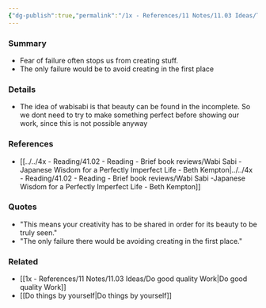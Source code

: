 ```yaml
---
{"dg-publish":true,"permalink":"/1x - References/11 Notes/11.03 Ideas/The only failure is to avoid creating in the first place/","title":"The only failure is to avoid creating in the first place","created":"2022-11-08T22:36:28.000+03:00","updated":"2024-02-14T20:18:22.071+03:00"}
---
```



### Summary
- Fear of failure often stops us from creating stuff.
- The only failure would be to avoid creating in the first place

### Details
- The idea of wabisabi is that beauty can be found in the incomplete. So we dont need to try to make something perfect before showing our work, since this is not possible anyway

### References
- [[../../4x - Reading/41.02 - Reading - Brief book reviews/Wabi Sabi -Japanese Wisdom for a Perfectly Imperfect Life - Beth Kempton\|../../4x - Reading/41.02 - Reading - Brief book reviews/Wabi Sabi -Japanese Wisdom for a Perfectly Imperfect Life - Beth Kempton]]

### Quotes
- "This means your creativity has to be shared in order for its beauty to be truly seen."
- "The only failure there would be avoiding creating in the first place."

### Related
- [[1x - References/11 Notes/11.03 Ideas/Do good quality Work\|Do good quality Work]]
- [[Do things by yourself\|Do things by yourself]]